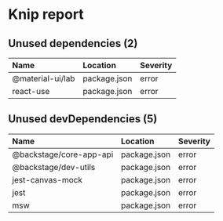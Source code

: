 # Knip report

## Unused dependencies (2)

| Name             | Location     | Severity |
| :--------------- | :----------- | :------- |
| @material-ui/lab | package.json | error    |
| react-use        | package.json | error    |

## Unused devDependencies (5)

| Name                    | Location     | Severity |
| :---------------------- | :----------- | :------- |
| @backstage/core-app-api | package.json | error    |
| @backstage/dev-utils    | package.json | error    |
| jest-canvas-mock        | package.json | error    |
| jest                    | package.json | error    |
| msw                     | package.json | error    |

